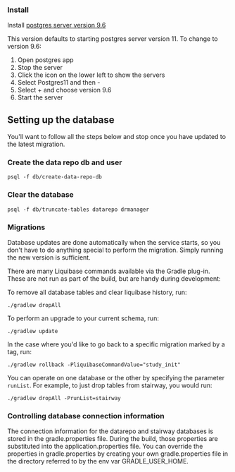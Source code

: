 ### Install

Install [postgres server version 9.6](https://github.com/PostgresApp/PostgresApp/releases/download/v2.2/Postgres-2.2-9.5-9.6-10-11.dmg)

This version defaults to starting postgres server version 11. To change to version 9.6:

1. Open postgres app
2. Stop the server
2. Click the icon on the lower left to show the servers
3. Select Postgres11 and then -
4. Select + and choose version 9.6
5. Start the server

## Setting up the database
You'll want to follow all the steps below and stop once you have updated to the latest migration.

### Create the data repo db and user

    psql -f db/create-data-repo-db
    
### Clear the database

    psql -f db/truncate-tables datarepo drmanager

### Migrations

Database updates are done automatically when the service starts, so you don't have to do anything
special to perform the migration. Simply running the new version is sufficient.

There are many Liquibase commands available via the Gradle plug-in. These are not run as
part of the build, but are handy during development:

To remove all database tables and clear liquibase history, run:

    ./gradlew dropAll
    
To perform an upgrade to your current schema, run: 

    ./gradlew update

In the case where you'd like to go back to a specific migration marked by a tag, run:

    ./gradlew rollback -PliquibaseCommandValue="study_init"

You can operate on one database or the other by specifying the parameter `runList`. For example, to
just drop tables from stairway, you would run:

    ./gradlew dropAll -PrunList=stairway

### Controlling database connection information

The connection information for the datarepo and stairway databases is stored in the
gradle.properties file. During the build, those properties are substituted into the
application.properties file. You can override the properties in gradle.properties by
creating your own gradle.properties file in the directory referred to by the env var
GRADLE_USER_HOME.
